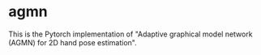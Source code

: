 # agmn

This is the Pytorch implementation of "Adaptive graphical model network (AGMN) for 2D hand pose estimation".
